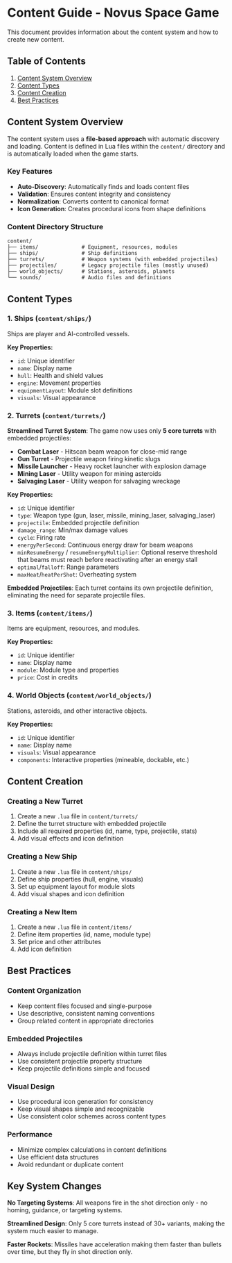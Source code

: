 # Content Guide - Novus Space Game

This document provides information about the content system and how to create new content.

## Table of Contents

1. [Content System Overview](#content-system-overview)
2. [Content Types](#content-types)
3. [Content Creation](#content-creation)
4. [Best Practices](#best-practices)

## Content System Overview

The content system uses a **file-based approach** with automatic discovery and loading. Content is defined in Lua files within the `content/` directory and is automatically loaded when the game starts.

### Key Features

- **Auto-Discovery**: Automatically finds and loads content files
- **Validation**: Ensures content integrity and consistency
- **Normalization**: Converts content to canonical format
- **Icon Generation**: Creates procedural icons from shape definitions

### Content Directory Structure

```
content/
├── items/              # Equipment, resources, modules
├── ships/              # Ship definitions
├── turrets/            # Weapon systems (with embedded projectiles)
├── projectiles/        # Legacy projectile files (mostly unused)
├── world_objects/      # Stations, asteroids, planets
└── sounds/             # Audio files and definitions
```

## Content Types

### 1. Ships (`content/ships/`)

Ships are player and AI-controlled vessels.

**Key Properties:**
- `id`: Unique identifier
- `name`: Display name
- `hull`: Health and shield values
- `engine`: Movement properties
- `equipmentLayout`: Module slot definitions
- `visuals`: Visual appearance

### 2. Turrets (`content/turrets/`)

**Streamlined Turret System**: The game now uses only **5 core turrets** with embedded projectiles:

- **Combat Laser** - Hitscan beam weapon for close-mid range
- **Gun Turret** - Projectile weapon firing kinetic slugs  
- **Missile Launcher** - Heavy rocket launcher with explosion damage
- **Mining Laser** - Utility weapon for mining asteroids
- **Salvaging Laser** - Utility weapon for salvaging wreckage

**Key Properties:**
- `id`: Unique identifier
- `type`: Weapon type (gun, laser, missile, mining_laser, salvaging_laser)
- `projectile`: Embedded projectile definition
- `damage_range`: Min/max damage values
- `cycle`: Firing rate
- `energyPerSecond`: Continuous energy draw for beam weapons
- `minResumeEnergy` / `resumeEnergyMultiplier`: Optional reserve threshold that beams must reach before reactivating after an energy stall
- `optimal`/`falloff`: Range parameters
- `maxHeat`/`heatPerShot`: Overheating system

**Embedded Projectiles**: Each turret contains its own projectile definition, eliminating the need for separate projectile files.

### 3. Items (`content/items/`)

Items are equipment, resources, and modules.

**Key Properties:**
- `id`: Unique identifier
- `name`: Display name
- `module`: Module type and properties
- `price`: Cost in credits

### 4. World Objects (`content/world_objects/`)

Stations, asteroids, and other interactive objects.

**Key Properties:**
- `id`: Unique identifier
- `name`: Display name
- `visuals`: Visual appearance
- `components`: Interactive properties (mineable, dockable, etc.)

## Content Creation

### Creating a New Turret

1. Create a new `.lua` file in `content/turrets/`
2. Define the turret structure with embedded projectile
3. Include all required properties (id, name, type, projectile, stats)
4. Add visual effects and icon definition

### Creating a New Ship

1. Create a new `.lua` file in `content/ships/`
2. Define ship properties (hull, engine, visuals)
3. Set up equipment layout for module slots
4. Add visual shapes and icon definition

### Creating a New Item

1. Create a new `.lua` file in `content/items/`
2. Define item properties (id, name, module type)
3. Set price and other attributes
4. Add icon definition

## Best Practices

### Content Organization

- Keep content files focused and single-purpose
- Use descriptive, consistent naming conventions
- Group related content in appropriate directories

### Embedded Projectiles

- Always include projectile definition within turret files
- Use consistent projectile property structure
- Keep projectile definitions simple and focused

### Visual Design

- Use procedural icon generation for consistency
- Keep visual shapes simple and recognizable
- Use consistent color schemes across content types

### Performance

- Minimize complex calculations in content definitions
- Use efficient data structures
- Avoid redundant or duplicate content

## Key System Changes

**No Targeting Systems**: All weapons fire in the shot direction only - no homing, guidance, or targeting systems.

**Streamlined Design**: Only 5 core turrets instead of 30+ variants, making the system much easier to manage.

**Faster Rockets**: Missiles have acceleration making them faster than bullets over time, but they fly in shot direction only.